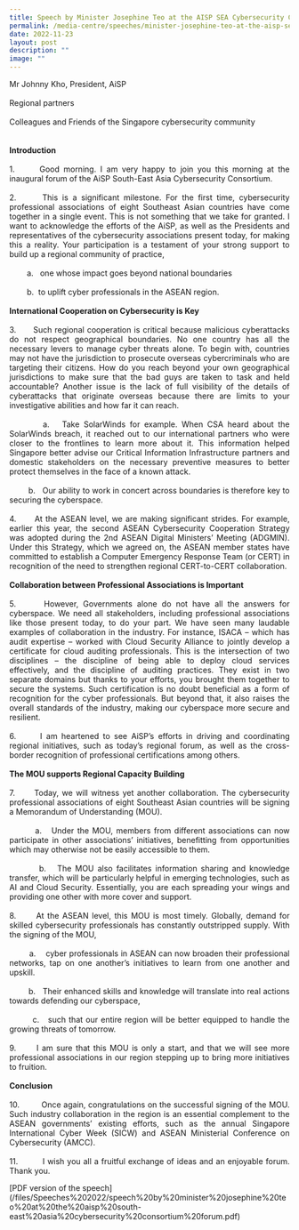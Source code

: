 ```yaml
---
title: Speech by Minister Josephine Teo at the AISP SEA Cybersecurity Consortium Forum
permalink: /media-centre/speeches/minister-josephine-teo-at-the-aisp-sea-cybersecurity-consortium-forum/
date: 2022-11-23
layout: post
description: ""
image: ""
---
```

<p style="text-align: justify;">Mr Johnny Kho, President, AiSP<br>
&nbsp;<br>
Regional partners<br>
<br>
Colleagues and Friends of the Singapore cybersecurity community<br>
<br>
<br>
<strong>Introduction</strong><br>
<br>
1.<span style="white-space: pre;"> 		</span>Good morning. I am very happy to join you this morning at the inaugural forum of the AiSP South-East Asia Cybersecurity Consortium.&nbsp;<br>
<br>
2.<span style="white-space: pre;"> 		</span>This is a significant milestone. For the first time, cybersecurity professional associations of eight Southeast Asian countries have come together in a single event. This is not something that we take for granted. I want to acknowledge the efforts of the AiSP, as well as the Presidents and representatives of the cybersecurity associations present today, for making this a reality. Your participation is a testament of your strong support to build up a regional community of practice,&nbsp;<br>
<br>
<span style="white-space: pre;">		</span>a.<span style="white-space: pre;"> 	</span>one whose impact goes beyond national boundaries&nbsp;&nbsp;<br>
<br>
<span style="white-space: pre;">		</span>b.&nbsp;<span style="white-space: pre;">	</span>to uplift cyber professionals in the ASEAN region.&nbsp;&nbsp;<br>
<br>
<strong>International Cooperation on Cybersecurity is Key&nbsp;</strong><br>
<br>
3.<span style="white-space: pre;"> 		</span>Such regional cooperation is critical because malicious cyberattacks do not respect geographical boundaries. No one country has all the necessary levers to manage cyber threats alone. To begin with, countries may not have the jurisdiction to prosecute overseas cybercriminals who are targeting their citizens. How do you reach beyond your own geographical jurisdictions to make sure that the bad guys are taken to task and held accountable? Another issue is the lack of full visibility of the details of cyberattacks that originate overseas because there are limits to your investigative abilities and how far it can reach.&nbsp;&nbsp;<br>
<br>
<span style="white-space: pre;">		</span>a.<span style="white-space: pre;"> 	</span>Take SolarWinds for example. When CSA heard about the SolarWinds breach, it reached out to our international partners who were closer to the frontlines to learn more about it. This information helped Singapore better advise our Critical Information Infrastructure partners and domestic stakeholders on the necessary preventive measures to better protect themselves in the face of a known attack.&nbsp;<br>
<br>
<span style="white-space: pre;">		</span>b.<span style="white-space: pre;"> 	</span>Our ability to work in concert across boundaries is therefore key to securing the cyberspace.<br>
<br>
4. <span style="white-space: pre;">		</span>At the ASEAN level, we are making significant strides. For example, earlier this year, the second ASEAN Cybersecurity Cooperation Strategy was adopted during the 2nd ASEAN Digital Ministers’ Meeting (ADGMIN). Under this Strategy, which we agreed on, the ASEAN member states have committed to establish a Computer Emergency Response Team (or CERT) in recognition of the need to strengthen regional CERT-to-CERT collaboration.&nbsp;<br>
<br>
<strong>Collaboration between Professional Associations is Important</strong><br>
<br>
5.<span style="white-space: pre;"> 		</span>However, Governments alone do not have all the answers for cyberspace. We need all stakeholders, including professional associations like those present today, to do your part. We have seen many laudable examples of collaboration in the industry. For instance, ISACA – which has audit expertise – worked with Cloud Security Alliance to jointly develop a certificate for cloud auditing professionals. This is the intersection of two disciplines – the discipline of being able to deploy cloud services effectively, and the discipline of auditing practices. They exist in two separate domains but thanks to your efforts, you brought them together to secure the systems. Such certification is no doubt beneficial as a form of recognition for the cyber professionals. But beyond that, it also raises the overall standards of the industry, making our cyberspace more secure and resilient.<br>
<br>
6.<span style="white-space: pre;"> 		</span>I am heartened to see AiSP’s efforts in driving and coordinating regional initiatives, such as today’s regional forum, as well as the cross-border recognition of professional certifications among others.&nbsp;&nbsp;<br>
<br>
<strong>The MOU supports Regional Capacity Building&nbsp;&nbsp;</strong><br>
<br>
7.<span style="white-space: pre;"> 		</span>Today, we will witness yet another collaboration. The cybersecurity professional associations of eight Southeast Asian countries will be signing a Memorandum of Understanding (MOU).&nbsp; &nbsp;<br>
<br>
<span style="white-space: pre;">		</span>a.<span style="white-space: pre;"> 	</span>Under the MOU, members from different associations can now participate in other associations’ initiatives, benefitting from opportunities which may otherwise not be easily accessible to them.&nbsp;<br>
<br>
<span style="white-space: pre;">		</span>b.<span style="white-space: pre;"> 	</span>The MOU also facilitates information sharing and knowledge transfer, which will be particularly helpful in emerging technologies, such as AI and Cloud Security. Essentially, you are each spreading your wings and providing one other with more cover and support.&nbsp; &nbsp;<br>
<br>
8.<span style="white-space: pre;"> 		</span>At the ASEAN level, this MOU is most timely. Globally, demand for skilled cybersecurity professionals has constantly outstripped supply. With the signing of the MOU,<br>
&nbsp;<br>
<span style="white-space: pre;">		</span>a.<span style="white-space: pre;">	</span><span> </span>cyber professionals in ASEAN can now broaden their professional networks, tap on one another’s initiatives to learn from one another and upskill.&nbsp;<br>
<br>
<span style="white-space: pre;">		</span>b. <span style="white-space: pre;">	</span>Their enhanced skills and knowledge will translate into real actions towards defending our cyberspace,&nbsp;<br>
<br>
<span style="white-space: pre;">		</span>c.<span style="white-space: pre;"> 	</span>such that our entire region will be better equipped to handle the growing threats of tomorrow.&nbsp;<br>
<br>
9.<span style="white-space: pre;"> 		</span>I am sure that this MOU is only a start, and that we will see more professional associations in our region stepping up to bring more initiatives to fruition.<br>
<br>
<strong>Conclusion</strong><br>
<br>
10.<span style="white-space: pre;"> 		</span>Once again, congratulations on the successful signing of the MOU. Such industry collaboration in the region is an essential complement to the ASEAN governments’ existing efforts, such as the annual Singapore International Cyber Week (SICW) and ASEAN Ministerial Conference on Cybersecurity (AMCC).<br>
<br>
11.<span style="white-space: pre;"> 		</span>I wish you all a fruitful exchange of ideas and an enjoyable forum. Thank you.</p>
[PDF version of the speech](/files/Speeches%202022/speech%20by%20minister%20josephine%20teo%20at%20the%20aisp%20south-east%20asia%20cybersecurity%20consortium%20forum.pdf)
